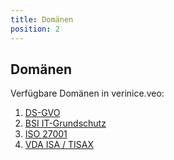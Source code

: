 ```yaml
---
title: Domänen
position: 2
---
```


## Domänen

Verfügbare Domänen in verinice.veo:

1. [DS-GVO](gdpr)
1. [BSI IT-Grundschutz](it-grundschutz)
1. [ISO 27001](iso)
1. [VDA ISA / TISAX](vda)
